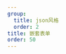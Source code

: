 ```yaml
---
group:
  title: json风格  
  order: 2
title: 嵌套表单
order: 50
---
```




<code src='../../../src/examples/05.subform.tsx' ></code>